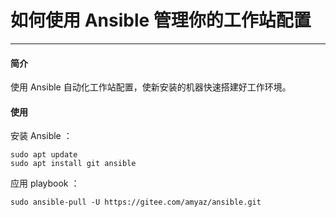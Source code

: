 # 如何使用 Ansible 管理你的工作站配置

------

#### 简介

使用 Ansible 自动化工作站配置，使新安装的机器快速搭建好工作环境。

#### 使用

安装 Ansible ：
```
sudo apt update
sudo apt install git ansible
```

应用 playbook ：
```
sudo ansible-pull -U https://gitee.com/amyaz/ansible.git
```